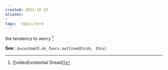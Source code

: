 ```yaml
---
created: 2021-10-19
aliases:
-  
tags:  topic/term
---
```

the tendency to worry  [^1]

**See**::
*`$=customJS.dv_funcs.outlinedIn(dv, this)`* 

[^1]: [[videoExistential Dread]]

